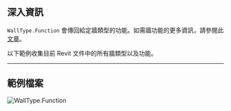 ## 深入資訊
`WallType.Function` 會傳回給定牆類型的功能。如需牆功能的更多資訊，請參閱此 [文章](https://help.autodesk.com/view/RVT/2025/CHT/?guid=GUID-718C1341-C4FC-40D6-9646-D2E13A861D33)。

以下範例收集目前 Revit 文件中的所有牆類型以及功能。
___
## 範例檔案

![WallType.Function](./Revit.Elements.WallType.Function_img.jpg)
